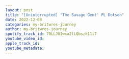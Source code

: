 ```yaml
---
layout: post
title: "[Uninterrupted] 'The Savage Gent' PL Dotson"
date: 2022-12-08
categories: my-britwres-journey
author: my-britwres-journey
spotify_track_id: 70LLJUIwxa2lLQbszk11i7
youtube_video_id: 
apple_track_id: 
youtube_metadata: 
---
```

